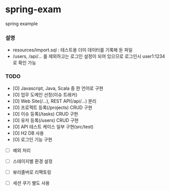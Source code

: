 # spring-exam
spring example

### 설명
- resources/import.sql : 테스트용 더미 데이터를 기록해 둔 파일
- /users, /api/... 를 제외하고는 로그인 설정이 되어 있으므로 로그인시 user1:1234 로 확인 가능

### TODO
- [O] Javascript, Java, Scala 중 한 언어로 구현
- [O] 업무 도메인 선정(이슈 트래커)
- [O] Web Site(/...), REST API(/api/...) 분리
- [O] 프로젝트 등록(/projects) CRUD 구현
- [O] 이슈 등록(/tasks) CRUD 구현
- [O] 유저 등록(/users) CRUD 구현
- [O] API 테스트 케이스 일부 구현(src/test)
- [O] H2 DB 사용
- [O] 로그인 기능 구현
- [ ] 예외 처리
- [ ] 스테이지별 환경 설정
- [ ] 뷰리졸버로 리팩토링
- [ ] 세션 쿠기 별도 사용


